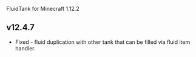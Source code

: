 FluidTank for Minecraft 1.12.2

## v12.4.7
- Fixed - fluid duplication with other tank that can be filled via fluid item handler.
